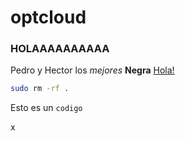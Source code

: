 # optcloud
### HOLAAAAAAAAAA
Pedro y Hector los *mejores*
**Negra**
[Hola!](https://google.com)
```bash
sudo rm -rf .
```
Esto es un `codigo`

x
